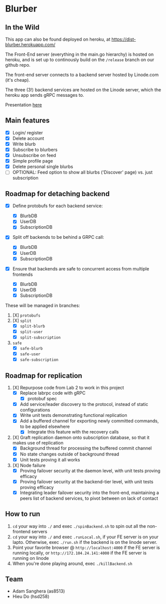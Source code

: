# Blurber

## In the Wild

This app can also be found deployed on heroku, at https://dist-blurber.herokuapp.com/

The Front-End server (everything in the main.go hierarchy) is hosted on heroku, and is set up to continously build on the `/release` branch on our github repo.

The front-end server connects to a backend server hosted by Linode.com (it's cheap).

The three (3!) backend services are hosted on the Linode server, which the heroku app sends gRPC messages to.

Presentation [here](https://docs.google.com/presentation/d/12NiHIcGTcz7X2BDt6xCZzmFr_fd1oqcMI2ifORQc52M/edit?usp=sharing)


## Main features

- [x] Login/ register
- [X] Delete account
- [X] Write blurb
- [X] Subscribe to blurbers
- [x] Unsubscribe on feed
- [x] Simple profile page
- [x] Delete personal single blurbs
- [ ] OPTIONAL: Feed option to show all blurbs ('Discover' page) vs. just subscription

## Roadmap for detaching backend

- [X] Define protobufs for each backend service:

  - [X] BlurbDB
  - [X] UserDB
  - [X] SubscriptionDB

- [x] Split off backends to be behind a GRPC call:

  - [X] BlurbDB
  - [x] UserDB
  - [X] SubscriptionDB

- [X] Ensure that backends are safe to concurrent access from multiple frontends

  - [X] BlurbDB
  - [X] UserDB
  - [X] SubscriptionDB

These will be managed in branches:

1. [X] `protobufs`
1. [X] `split`
    - [X] `split-blurb`
    - [X] `split-user`
    - [X] `split-subscription`
1. `safe`
    - [X] `safe-blurb`
    - [X] `safe-user`
    - [X] `safe-subscription`

## Roadmap for replication

1. [X] Repurpose code from Lab 2 to work in this project
    - [X] Replace labrpc code with gRPC
      - [X] protobuf spec
    - [X] Add service/leader discovery to the protocol, instead of static configurations
    - [X] Write unit tests demonstrating functional replication
    - [X] Add a buffered channel for exporting newly committed commands, to be applied elsewhere
      - [X] Integrate this feature with the recovery calls
1. [X] Graft replication daemon onto subscription database, so that it makes use of replication
    - [X] Background thread for processing the buffered commit channel
    - [X] No state changes outside of background thread
    - [X] Unit tests proving it all works
1. [X] Node failure
    - [X] Proving failover security at the daemon level, with unit tests proving efficacy
    - [X] Proving failover security at the backend-tier level, with unit tests proving efficacy
    - [X] Integrating leader failover security into the front-end, maintaining a peers list of backend services, to pivot between on lack of contact

## How to run

1. `cd` your way into `./` and exec `./spinBackend.sh` to spin out all the non-frontend servers
1. `cd` your way into `./` and exec `.runLocal.sh`, if your FE server is on your lapto.  Otherwise, exec `./run.sh` if the backend is on the linode server.
1. Point your favorite browser @ `http://localhost:4000` if the FE server is running locally, or `http://172.104.24.141:4000` if the FE server is running on linode
1. When you're done playing around, exec `./killBackend.sh`

## Team

- Adam Sanghera (as8513)
- Hieu Do (hsd258)

